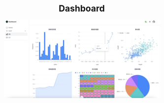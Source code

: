 <h1 align="center">
    Dashboard 
</h1>

<div align="center">
    <img src="./.github/assets/preview-dashboard.png" style="object-fit:fill;"/>
</div>
